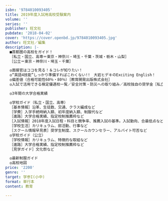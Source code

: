 ```yaml
---
isbn: '9784010093405'
title: 2019年度入試用高校受験案内
volume: ''
series: ''
publisher: 旺文社
pubdate: '2018-04-02'
cover: 'https://cover.openbd.jp/9784010093405.jpg'
author: 旺文社／編集
description: |-
  ■首都圏の高校をガイド！
  ［私立・国立、高専＝東京・神奈川・埼玉・千葉・茨城・栃木・山梨］
  ［公立＝東京・神奈川・埼玉・千葉］

  ◎面接官はココを見る！＆コレが知りたい！
  ◎“英語4技能”しっかり準備すればこわくない!!　大岩ヒデキのExciting English！
  ◎偏差値（合格可能性60％・80％）［教育開発出版株式会社］
  ◎入試で活用できる検定優遇校一覧／安全対策・防災への取り組み／高校独自の奨学金［私立・国立］

  ◎3年間の大学合格実績

  ◎学校ガイド（私立・国立、高専）
  ［基本情報］沿革、生徒数、交通、クラス編成など
  ［学費］入学手続時納入額、初年度納入額、制服代など
  ［進路］大学合格実績、指定校制推薦枠など
  ［入試情報］2018年度入試日程・科目と競争率、推薦入試の基準。入試動向、合最低点など
  ［学校生活］カリキュラム、部活動、行事など
  ［スクール情報早見表］奨学生制度、スクールカウンセラー、アルバイト可否など
  ◎学校ガイド（公立）
  ［学校情報］カリキュラム、特徴的な取組など
  ［進路］大学合格実績、指定校制推薦枠など
  ［見学ガイド］文化祭など

  ◎最新制服ガイド
  ◎高校地図
price: '2200'
genre: ''
target: 学参I(小中)
format: 単行本
content: 教育

---
```

